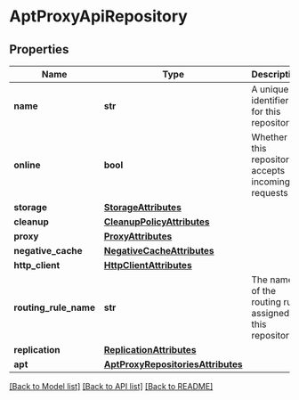 # AptProxyApiRepository

## Properties

| Name                  | Type                                                                    | Description                                              | Notes      |
| --------------------- | ----------------------------------------------------------------------- | -------------------------------------------------------- | ---------- |
| **name**              | **str**                                                                 | A unique identifier for this repository                  | [optional] |
| **online**            | **bool**                                                                | Whether this repository accepts incoming requests        |
| **storage**           | [**StorageAttributes**](StorageAttributes.md)                           |                                                          |
| **cleanup**           | [**CleanupPolicyAttributes**](CleanupPolicyAttributes.md)               |                                                          | [optional] |
| **proxy**             | [**ProxyAttributes**](ProxyAttributes.md)                               |                                                          |
| **negative_cache**    | [**NegativeCacheAttributes**](NegativeCacheAttributes.md)               |                                                          |
| **http_client**       | [**HttpClientAttributes**](HttpClientAttributes.md)                     |                                                          |
| **routing_rule_name** | **str**                                                                 | The name of the routing rule assigned to this repository | [optional] |
| **replication**       | [**ReplicationAttributes**](ReplicationAttributes.md)                   |                                                          | [optional] |
| **apt**               | [**AptProxyRepositoriesAttributes**](AptProxyRepositoriesAttributes.md) |                                                          |

[[Back to Model list]](../README.md#documentation-for-models) [[Back to API list]](../README.md#documentation-for-api-endpoints) [[Back to README]](../README.md)
